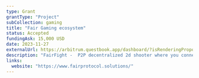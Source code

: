 ```yaml
---
type: Grant
grantType: "Project"
subCollection: gaming
title: "Fair Gaming ecosystem"
status: Accepted
fundingAsk: 15,000 USD
date: 2023-11-27
externalUrl: https://arbitrum.questbook.app/dashboard/?isRenderingProposalBody=true&proposalId=0x5af&chainId=10&role=community&grantId=0xbf93fc6825b5e9ba9a3d7fcf3d14cdfcf3b4c734
description: "FairFight -  P2P decentralized 2d shooter where you connect directly through your non-costodial wallet."
links:
  website: "https://www.fairprotocol.solutions/"
---
```

